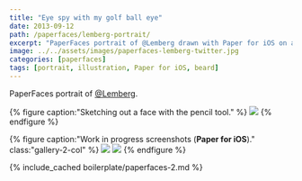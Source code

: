 ```yaml
---
title: "Eye spy with my golf ball eye"
date: 2013-09-12
path: /paperfaces/lemberg-portrait/
excerpt: "PaperFaces portrait of @Lemberg drawn with Paper for iOS on an iPad."
image: ../../assets/images/paperfaces-lemberg-twitter.jpg
categories: [paperfaces]
tags: [portrait, illustration, Paper for iOS, beard]
---
```


PaperFaces portrait of [@Lemberg](https://twitter.com/lemberg).

{% figure caption:"Sketching out a face with the pencil tool." %}
[![](../../assets/images/paperfaces-lemberg-process-1-750.jpg)](../../assets/images/paperfaces-lemberg-process-1-lg.jpg)
{% endfigure %}

{% figure caption:"Work in progress screenshots (**Paper for iOS**)." class:"gallery-2-col" %}
[![](../../assets/images/paperfaces-lemberg-process-2-600.jpg)](../../assets/images/paperfaces-lemberg-process-2-lg.jpg)
[![](../../assets/images/paperfaces-lemberg-process-3-600.jpg)](../../assets/images/paperfaces-lemberg-process-3-lg.jpg)
{% endfigure %}

{% include_cached boilerplate/paperfaces-2.md %}
